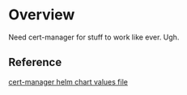 # Overview

Need cert-manager for stuff to work like ever.
Ugh.

## Reference

[cert-manager helm chart values file](https://github.com/jetstack/cert-manager/blob/release-1.7/deploy/charts/cert-manager/values.yaml)